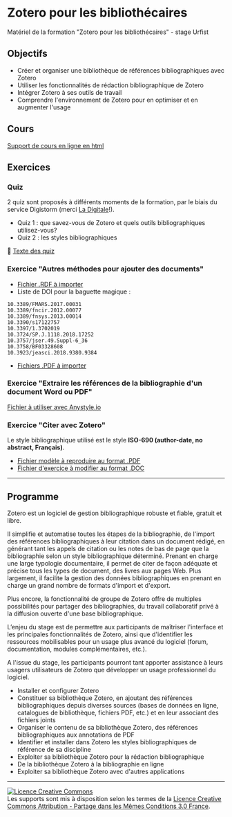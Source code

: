 # Zotero pour les bibliothécaires

Matériel de la formation "Zotero pour les bibliothécaires" - stage Urfist

## Objectifs

* Créer et organiser une bibliothèque de références bibliographiques avec Zotero
* Utiliser les fonctionnalités de rédaction bibliographique de Zotero
* Intégrer Zotero à ses outils de travail
* Comprendre l'environnement de Zotero pour en optimiser et en augmenter l'usage

## Cours

[Support de cours en ligne en html](https://github.com/fflamerie/zotero_bibpro_dist/blob/main/docs/zotero_bibpro_dist_COURS.md)


## Exercices
### Quiz
2 quiz sont proposés à différents moments de la formation, par le biais du service Digistorm (merci [La Digitale](https://ladigitale.dev/)!).

* Quiz 1 : que savez-vous de Zotero et quels outils bibliographiques utilisez-vous?
* Quiz 2 : les styles bibliographiques

🎯 [Texte des quiz](https://github.com/fflamerie/zotero_bibpro_dist/blob/main/docs/zotero_bibpro_quiz.md)


### Exercice "Autres méthodes pour ajouter des documents"
  * [Fichier .RDF à importer](https://github.com/fflamerie/zotero_bibpro_dist/blob/main/docs/zotero_bibpro_import.rdf)
  * Liste de DOI pour la baguette magique :

```
10.3389/FMARS.2017.00031
10.3389/fncir.2012.00077
10.3389/fnsys.2013.00014
10.3390/s17122757
10.3397/1.3702019
10.3724/SP.J.1118.2018.17252
10.3757/jser.49.Suppl-6_36
10.3758/BF03328608
10.3923/jeasci.2018.9380.9384
```
  * [Fichiers .PDF à importer](https://github.com/fflamerie/zotero_bibpro_dist/tree/main/docs/import-PDF)

### Exercice "Extraire les références de la bibliographie d'un document Word ou PDF"

[Fichier à utiliser avec Anystyle.io](https://github.com/fflamerie/zotero_bibpro_dist/raw/refs/heads/main/docs/zotero_bibpro_ex_anystyle.docx)

### Exercice "Citer avec Zotero"

Le style bibliographique utilisé est le style **ISO-690 (author-date, no abstract, Français)**.

* [Fichier modèle à reproduire au format .PDF](https://github.com/fflamerie/zotero_bibpro_dist/blob/main/docs/zotero_bibpro_CITER_MODELE.pdf)
* [Fichier d'exercice à modifier au format .DOC](https://github.com/fflamerie/zotero_bibpro_dist/blob/main/docs/zotero_bibpro_CITER_EXERCICE.doc)


***
## Programme

Zotero est un logiciel de gestion bibliographique robuste et fiable, gratuit et libre.

Il simplifie et automatise toutes les étapes de la bibliographie, de l'import des références bibliographiques à leur citation dans un document rédigé, en générant tant les appels de citation ou les notes de bas de page que la bibliographie selon un style bibliographique déterminé. Prenant en charge une large typologie documentaire, il permet de citer de façon adéquate et précise tous les types de document, des livres aux pages Web. Plus largement, il facilite la gestion des données bibliographiques en prenant en charge un grand nombre de formats d'import et d'export.

Plus encore, la fonctionnalité de groupe de Zotero offre de multiples possibilités pour partager des bibliographies, du travail collaboratif privé à la diffusion ouverte d'une base bibliographique.

L’enjeu du stage est de permettre aux participants de maîtriser l'interface et les principales fonctionnalités de Zotero, ainsi que d'identifier les ressources mobilisables pour un usage plus avancé du logiciel (forum, documentation, modules complémentaires, etc.).

A l'issue du stage, les participants pourront tant apporter assistance à leurs usagers utilisateurs de Zotero que développer un usage professionnel du logiciel.

* Installer et configurer Zotero
* Constituer sa bibliothèque Zotero, en ajoutant des références bibliographiques depuis diverses sources (bases de données en ligne, catalogues de bibliothèque, fichiers PDF, etc.) et en leur associant des fichiers joints
* Organiser le contenu de sa bibliothèque Zotero, des références bibliographiques aux annotations de PDF
* Identifier et installer dans Zotero les styles bibliographiques de référence de sa discipline
* Exploiter sa bibliothèque Zotero pour la rédaction bibliographique
* De la bibliothèque Zotero à la bibliographie en ligne
* Exploiter sa bibliothèque Zotero avec d'autres applications


***

<a rel="license" href="http://creativecommons.org/licenses/by-sa/3.0/fr/"><img alt="Licence Creative Commons" style="border-width:0" src="https://i.creativecommons.org/l/by-sa/3.0/fr/88x31.png" /></a><br />Les supports sont mis à disposition selon les termes de la <a rel="license" href="http://creativecommons.org/licenses/by-sa/3.0/fr/">Licence Creative Commons Attribution -  Partage dans les Mêmes Conditions 3.0 France</a>.
